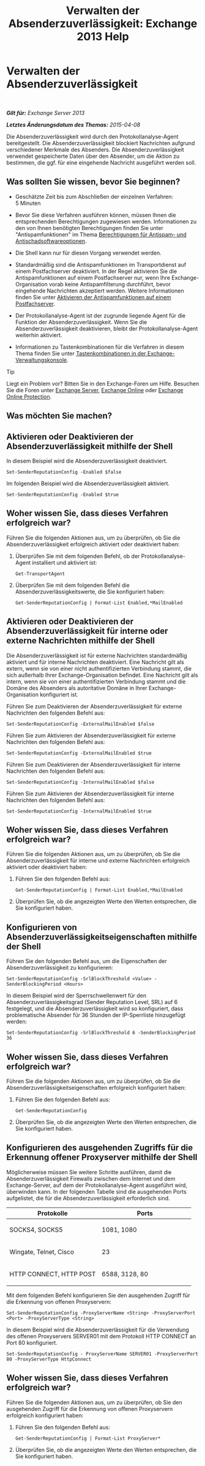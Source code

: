 ﻿---
title: 'Verwalten der Absenderzuverlässigkeit: Exchange 2013 Help'
TOCTitle: Verwalten der Absenderzuverlässigkeit
ms:assetid: f2716bd9-e3ac-46d9-9264-4e3dabfa0f38
ms:mtpsurl: https://technet.microsoft.com/de-de/library/Bb125186(v=EXCHG.150)
ms:contentKeyID: 50477064
ms.date: 05/22/2018
mtps_version: v=EXCHG.150
ms.translationtype: MT
---

# Verwalten der Absenderzuverlässigkeit

 

_**Gilt für:** Exchange Server 2013_

_**Letztes Änderungsdatum des Themas:** 2015-04-08_

Die Absenderzuverlässigkeit wird durch den Protokollanalyse-Agent bereitgestellt. Die Absenderzuverlässigkeit blockiert Nachrichten aufgrund verschiedener Merkmale des Absenders. Die Absenderzuverlässigkeit verwendet gespeicherte Daten über den Absender, um die Aktion zu bestimmen, die ggf. für eine eingehende Nachricht ausgeführt werden soll.

## Was sollten Sie wissen, bevor Sie beginnen?

  - Geschätzte Zeit bis zum Abschließen der einzelnen Verfahren: 5 Minuten

  - Bevor Sie diese Verfahren ausführen können, müssen Ihnen die entsprechenden Berechtigungen zugewiesen werden. Informationen zu den von Ihnen benötigten Berechtigungen finden Sie unter "Antispamfunktionen" im Thema [Berechtigungen für Antispam- und Antischadsoftwareoptionen](anti-spam-and-anti-malware-permissions-exchange-2013-help.md).

  - Die Shell kann nur für diesen Vorgang verwendet werden.

  - Standardmäßig sind die Antispamfunktionen im Transportdienst auf einem Postfachserver deaktiviert. In der Regel aktivieren Sie die Antispamfunktionen auf einem Postfachserver nur, wenn Ihre Exchange-Organisation vorab keine Antispamfilterung durchführt, bevor eingehende Nachrichten akzeptiert werden. Weitere Informationen finden Sie unter [Aktivieren der Antispamfunktionen auf einem Postfachserver](enable-anti-spam-functionality-on-mailbox-servers-exchange-2013-help.md).

  - Der Protokollanalyse-Agent ist der zugrunde liegende Agent für die Funktion der Absenderzuverlässigkeit. Wenn Sie die Absenderzuverlässigkeit deaktivieren, bleibt der Protokollanalyse-Agent weiterhin aktiviert.

  - Informationen zu Tastenkombinationen für die Verfahren in diesem Thema finden Sie unter [Tastenkombinationen in der Exchange-Verwaltungskonsole](keyboard-shortcuts-in-the-exchange-admin-center-exchange-online-protection-help.md).


> [!TIP]
> Liegt ein Problem vor? Bitten Sie in den Exchange-Foren um Hilfe. Besuchen Sie die Foren unter <A href="https://go.microsoft.com/fwlink/p/?linkid=60612">Exchange Server</A>, <A href="https://go.microsoft.com/fwlink/p/?linkid=267542">Exchange Online</A> oder <A href="https://go.microsoft.com/fwlink/p/?linkid=285351">Exchange Online Protection</A>.



## Was möchten Sie machen?

## Aktivieren oder Deaktivieren der Absenderzuverlässigkeit mithilfe der Shell

In diesem Beispiel wird die Absenderzuverlässigkeit deaktiviert.

    Set-SenderReputationConfig -Enabled $false

Im folgenden Beispiel wird die Absenderzuverlässigkeit aktiviert.

    Set-SenderReputationConfig -Enabled $true

## Woher wissen Sie, dass dieses Verfahren erfolgreich war?

Führen Sie die folgenden Aktionen aus, um zu überprüfen, ob Sie die Absenderzuverlässigkeit erfolgreich aktiviert oder deaktiviert haben:

1.  Überprüfen Sie mit dem folgenden Befehl, ob der Protokollanalyse-Agent installiert und aktiviert ist:
    
        Get-TransportAgent

2.  Überprüfen Sie mit dem folgenden Befehl die Absenderzuverlässigkeitswerte, die Sie konfiguriert haben:
    
        Get-SenderReputationConfig | Format-List Enabled,*MailEnabled

## Aktivieren oder Deaktivieren der Absenderzuverlässigkeit für interne oder externe Nachrichten mithilfe der Shell

Die Absenderzuverlässigkeit ist für externe Nachrichten standardmäßig aktiviert und für interne Nachrichten deaktiviert. Eine Nachricht gilt als extern, wenn sie von einer nicht authentifizierten Verbindung stammt, die sich außerhalb Ihrer Exchange-Organisation befindet. Eine Nachricht gilt als intern, wenn sie von einer authentifizierten Verbindung stammt und die Domäne des Absenders als autoritative Domäne in Ihrer Exchange-Organisation konfiguriert ist.

Führen Sie zum Deaktivieren der Absenderzuverlässigkeit für externe Nachrichten den folgenden Befehl aus:

    Set-SenderReputationConfig -ExternalMailEnabled $false

Führen Sie zum Aktivieren der Absenderzuverlässigkeit für externe Nachrichten den folgenden Befehl aus:

    Set-SenderReputationConfig -ExternalMailEnabled $true

Führen Sie zum Deaktivieren der Absenderzuverlässigkeit für interne Nachrichten den folgenden Befehl aus:

    Set-SenderReputationConfig -InternalMailEnabled $false

Führen Sie zum Aktivieren der Absenderzuverlässigkeit für interne Nachrichten den folgenden Befehl aus:

    Set-SenderReputationConfig -InternalMailEnabled $true

## Woher wissen Sie, dass dieses Verfahren erfolgreich war?

Führen Sie die folgenden Aktionen aus, um zu überprüfen, ob Sie die Absenderzuverlässigkeit für interne und externe Nachrichten erfolgreich aktiviert oder deaktiviert haben:

1.  Führen Sie den folgenden Befehl aus:
    
        Get-SenderReputationConfig | Format-List Enabled,*MailEnabled

2.  Überprüfen Sie, ob die angezeigten Werte den Werten entsprechen, die Sie konfiguriert haben.

## Konfigurieren von Absenderzuverlässigkeitseigenschaften mithilfe der Shell

Führen Sie den folgenden Befehl aus, um die Eigenschaften der Absenderzuverlässigkeit zu konfigurieren:

    Set-SenderReputationConfig -SrlBlockThreshold <Value> -SenderBlockingPeriod <Hours>

In diesem Beispiel wird der Sperrschwellenwert für den Absenderzuverlässigkeitsgrad (Sender Reputation Level, SRL) auf 6 festgelegt, und die Absenderzuverlässigkeit wird so konfiguriert, dass problematische Absender für 36 Stunden der IP-Sperrliste hinzugefügt werden:

    Set-SenderReputationConfig -SrlBlockThreshold 6 -SenderBlockingPeriod 36

## Woher wissen Sie, dass dieses Verfahren erfolgreich war?

Führen Sie die folgenden Aktionen aus, um zu überprüfen, ob Sie die Absenderzuverlässigkeitseigenschaften erfolgreich konfiguriert haben:

1.  Führen Sie den folgenden Befehl aus:
    
        Get-SenderReputationConfig

2.  Überprüfen Sie, ob die angezeigten Werte den Werten entsprechen, die Sie konfiguriert haben.

## Konfigurieren des ausgehenden Zugriffs für die Erkennung offener Proxyserver mithilfe der Shell

Möglicherweise müssen Sie weitere Schritte ausführen, damit die Absenderzuverlässigkeit Firewalls zwischen dem Internet und dem Exchange-Server, auf dem der Protokollanalyse-Agent ausgeführt wird, überwinden kann. In der folgenden Tabelle sind die ausgehenden Ports aufgelistet, die für die Absenderzuverlässigkeit erforderlich sind.


<table>
<colgroup>
<col style="width: 50%" />
<col style="width: 50%" />
</colgroup>
<thead>
<tr class="header">
<th>Protokolle</th>
<th>Ports</th>
</tr>
</thead>
<tbody>
<tr class="odd">
<td><p>SOCKS4, SOCKS5</p></td>
<td><p>1081, 1080</p></td>
</tr>
<tr class="even">
<td><p>Wingate, Telnet, Cisco</p></td>
<td><p>23</p></td>
</tr>
<tr class="odd">
<td><p>HTTP CONNECT, HTTP POST</p></td>
<td><p>6588, 3128, 80</p></td>
</tr>
</tbody>
</table>


Mit dem folgenden Befehl konfigurieren Sie den ausgehenden Zugriff für die Erkennung von offenen Proxyservern:

    Set-SenderReputationConfig -ProxyServerName <String> -ProxyServerPort <Port> -ProxyServerType <String>

In diesem Beispiel wird die Absenderzuverlässigkeit für die Verwendung des offenen Proxyservers SERVER01 mit dem Protokoll HTTP CONNECT an Port 80 konfiguriert.

    Set-SenderReputationConfig - ProxyServerName SERVER01 -ProxyServerPort 80 -ProxyServerType HttpConnect

## Woher wissen Sie, dass dieses Verfahren erfolgreich war?

Führen Sie die folgenden Aktionen aus, um zu überprüfen, ob Sie den ausgehenden Zugriff für die Erkennung von offenen Proxyservern erfolgreich konfiguriert haben:

1.  Führen Sie den folgenden Befehl aus:
    
        Get-SenderReputationConfig | Format-List ProxyServer*

2.  Überprüfen Sie, ob die angezeigten Werte den Werten entsprechen, die Sie konfiguriert haben.

